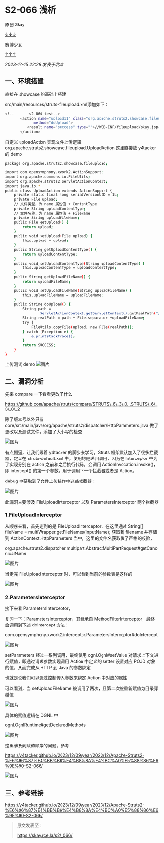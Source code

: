 
# S2-066 浅析

原创 Skay

[↓↓↓](javascript:)  
  
赛博少女  
  
[↑↑↑](javascript:)

*2023-12-15 22:28* *发表于北京*

## 一、环境搭建

直接在 showcase 的基础上搭建

src/main/resources/struts-fileupload.xml添加如下：

```bash
<!--       s2-066 test-->
       <action name="upload11" class="org.apache.struts2.showcase.fileupload.UploadAction"
             method="doUpload">
          <result name="success" type="">//WEB-INF/fileupload/skay.jsp</result>
       </action>
```

自定义 uploadAction 实现文件上传逻辑 org.apache.struts2.showcase.fileupload.UploadAction 这里直接放 y4tacker 的 demo

```bash
package org.apache.struts2.showcase.fileupload;

import com.opensymphony.xwork2.ActionSupport;
import org.apache.commons.io.FileUtils;
import org.apache.struts2.ServletActionContext;
import java.io.*;
public class UploadAction extends ActionSupport {
    private static final long serialVersionUID = 1L;
    private File upload;
    // ⽂件类型，为 name 属性值 + ContentType
    private String uploadContentType;
    // ⽂件名称，为 name 属性值 + FileName
    private String uploadFileName;
    public File getUpload() {
        return upload;
    }
    public void setUpload(File upload) {
        this.upload = upload;
    }
    public String getUploadContentType() {
        return uploadContentType;
    }
    public void setUploadContentType(String uploadContentType) {
        this.uploadContentType = uploadContentType;
    }
    public String getUploadFileName() {
        return uploadFileName;
    }
    public void setUploadFileName(String uploadFileName) {
        this.uploadFileName = uploadFileName;
    }
    public String doUpload() {
        String path =
                ServletActionContext.getServletContext().getRealPath("/")+"upload";
        String realPath = path + File.separator +uploadFileName;
        try {
            FileUtils.copyFile(upload, new File(realPath));
        } catch (Exception e) {
            e.printStackTrace();
        }
        return SUCCESS;
    }
}
```

上传测试 demo ![图片](assets/1703487276-cec85e8dca0fdd2e1b01f6a5b3606497.png)

## 二、漏洞分析

先来 compare 一下看看更改了什么

https://github.com/apache/struts/compare/STRUTS\_6\_3\_0...STRUTS\_6\_3\_0\_2

除了版本号以外只有 core/src/main/java/org/apache/struts2/dispatcher/HttpParameters.java 做了更改以及测试文件，添加了大小写的检查

![图片](assets/1703487276-56fb092d99cdba5059fe89803a430361.png)

有点懵逼，让我们跟着 y4tacker 的脚步来学习，Struts 框架默认加入了很多拦截器，定义在 struts-default.xml 中。使用的是递归调用，因为在 Interceptor 中为了实现分别在 action 之前和之后执行代码，会调用 ActionInvocation.invoke()，即 intercept() 的第一个参数，用于调用下一个拦截器或者是 Action。

debug 中获取到了文件上传操作中这些拦截器：

![图片](assets/1703487276-323e97a2bb76d02432c7be3634d98ceb.png)

此漏洞主要涉及 FileUploadInterceptor 以及 ParametersInterceptor 两个拦截器

### 1.FileUploadInterceptor

从顺序来看，首先走到的是 FileUploadInterceptor，在这里通过 String\[\] fileName = multiWrapper.getFileNames(inputName); 获取到 filename 并存储到 ActionContext.HttpParameters 当中，这里的文件名获取做了严格的校验，

org.apache.struts2.dispatcher.multipart.AbstractMultiPartRequest#getCanonicalName

![图片](assets/1703487276-38f7b4980bf527e60536d144dcce10cc.png)

当走完 FileUploadInterceptor 时，可以看到当前的参数表是这样的

![图片](assets/1703487276-952f8c76cf3c32ece3b0567c1647b43a.png)

### 2.ParametersInterceptor

接下来看 ParametersInterceptor，

复习一下：ParametersInterceptor，其继承自 MethodFilterInterceptor，最终会调用到下述 doIntercept 方法：

com.opensymphony.xwork2.interceptor.ParametersInterceptor#doIntercept

![图片](assets/1703487276-756149ade7dff8776a65c959c90575f0.png)

setParameters 经过一系列调用，最终使用 ognl.Ognl#setValue 对请求上下文进行赋值，即通过请求参数实现调用 Action 中定义的 setter 设置对应 POJO 对象的值，从而完成从 HTTP 到 Java 的参数绑定

也就是说我们可以通过控制传入参数来绑定 Action 中对应的属性

可以看到，当 setUploadFileName 被调用了两次，且第二次被重新赋值为目录穿越值

![图片](assets/1703487276-514b05db81b64754c7d50bb6a48e9be1.png)

具体的赋值逻辑在 OGNL 中

ognl.OgnlRuntime#getDeclaredMethods

![图片](assets/1703487276-8df3b364db793eeda47bfb4ffcf34e3f.png)

这里涉及到赋值顺序的问题，参考

https://y4tacker.github.io/2023/12/09/year/2023/12/Apache-Struts2-%E6%96%87%E4%BB%B6%E4%B8%8A%E4%BC%A0%E5%88%86%E6%9E%90-S2-066/

![图片](assets/1703487276-4bfd49b60e9cf56649f85cdae5741cd2.png)

## 三、参考链接

https://y4tacker.github.io/2023/12/09/year/2023/12/Apache-Struts2-%E6%96%87%E4%BB%B6%E4%B8%8A%E4%BC%A0%E5%88%86%E6%9E%90-S2-066/

  

> 原文发表至：
> 
> https://skay.rce.la/s2\_066/
